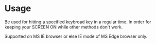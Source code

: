 # Usage
Be used for hitting a specified keybroad key in a regular time. In order for keeping your SCREEN ON while other methods don't work. 

Supported on MS IE browser or else IE mode of MS Edge browser only. 
